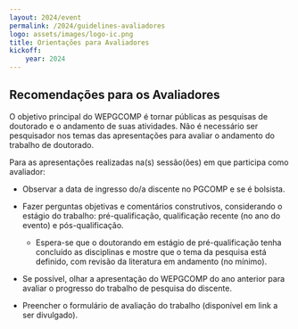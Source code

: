 ```yaml
---
layout: 2024/event
permalink: /2024/guidelines-avaliadores
logo: assets/images/logo-ic.png
title: Orientações para Avaliadores
kickoff:
    year: 2024
---
```

 
## Recomendações para os Avaliadores

O objetivo principal do WEPGCOMP é tornar públicas as pesquisas de doutorado e o andamento de suas atividades. 
Não é necessário ser pesquisador nos temas das apresentações para avaliar o andamento do trabalho de doutorado.

Para as apresentações realizadas na(s) sessão(ões) em que participa como avaliador:

- Observar a data de ingresso do/a discente no PGCOMP e se é bolsista.
- Fazer perguntas objetivas e comentários construtivos, considerando o estágio do trabalho: pré-qualificação, qualificação recente (no ano do evento) e pós-qualificação.
   + Espera-se que o doutorando em estágio de pré-qualificação tenha concluído as disciplinas e mostre que o tema da pesquisa está definido, com revisão da literatura em andamento (no mínimo).
- Se possível, olhar a apresentação do WEPGCOMP do ano anterior para avaliar o progresso do trabalho de pesquisa do discente.

- Preencher o formulário de avaliação do trabalho (disponível em link a ser divulgado).

